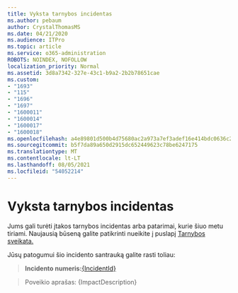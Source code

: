 ```yaml
---
title: Vyksta tarnybos incidentas
ms.author: pebaum
author: CrystalThomasMS
ms.date: 04/21/2020
ms.audience: ITPro
ms.topic: article
ms.service: o365-administration
ROBOTS: NOINDEX, NOFOLLOW
localization_priority: Normal
ms.assetid: 3d8a7342-327e-43c1-b9a2-2b2b78651cae
ms.custom:
- "1693"
- "115"
- "1696"
- "1697"
- "1600011"
- "1600014"
- "1600017"
- "1600018"
ms.openlocfilehash: a4e89801d500b4d75680ac2a973a7ef3adef16e414bdc0636c222dde6e462cd7
ms.sourcegitcommit: b5f7da89a650d2915dc652449623c78be6247175
ms.translationtype: MT
ms.contentlocale: lt-LT
ms.lasthandoff: 08/05/2021
ms.locfileid: "54052214"
---
```

# <a name="service-incident-in-progress"></a>Vyksta tarnybos incidentas

Jums gali turėti įtakos tarnybos incidentas arba patarimai, kurie šiuo metu tiriami. Naujausią būseną galite patikrinti nueikite į puslapį [Tarnybos sveikata.](https://admin.microsoft.com/adminportal/home#/servicehealth)
  
Jūsų patogumui šio incidento santrauką galite rasti toliau:
  
> **Incidento numeris:**[{IncidentId}](https://admin.microsoft.com/adminportal/home#/servicehealth)
 
> Poveikio aprašas: {ImpactDescription}
